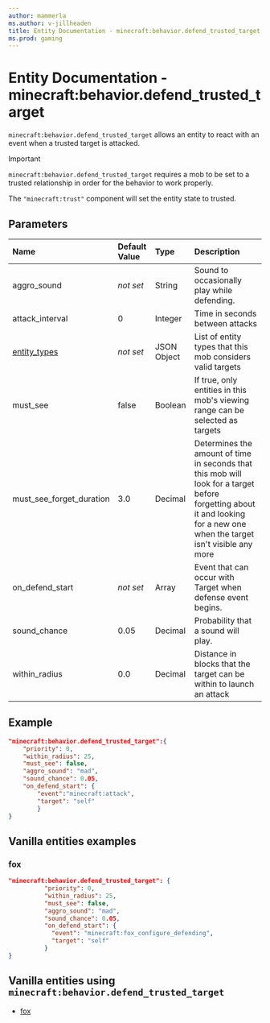 ```yaml
---
author: mammerla
ms.author: v-jillheaden
title: Entity Documentation - minecraft:behavior.defend_trusted_target
ms.prod: gaming
---
```


# Entity Documentation - minecraft:behavior.defend_trusted_target

`minecraft:behavior.defend_trusted_target` allows an entity to react with an event when a trusted target is attacked.

>[!IMPORTANT]
> `minecraft:behavior.defend_trusted_target` requires a mob to be set to a trusted relationship in order for the behavior to work properly.
>
>The `"minecraft:trust"` component will set the entity state to trusted.

## Parameters

|Name |Default Value  |Type  |Description  |
|:----------|:----------|:----------|:----------|
|aggro_sound|*not set* | String| Sound to occasionally play while defending. |
|attack_interval| 0| Integer| Time in seconds between attacks |
|[entity_types](../Definitions/NestedTables/entity_types.md)|*not set* | JSON Object| List of entity types that this mob considers valid targets|
|must_see| false| Boolean| If true, only entities in this mob's viewing range can be selected as targets |
|must_see_forget_duration| 3.0| Decimal| Determines the amount of time in seconds that this mob will look for a target before forgetting about it and looking for a new one when the target isn't visible any more |
|on_defend_start | *not set* | Array | Event that can occur with Target when defense event begins. |
|sound_chance| 0.05| Decimal | Probability that a sound will play. |
|within_radius| 0.0| Decimal| Distance in blocks that the target can be within to launch an attack|

## Example

```json
"minecraft:behavior.defend_trusted_target":{
    "priority": 0,
    "within_radius": 25,
    "must_see": false,
    "aggro_sound": "mad",
    "sound_chance": 0.05,
    "on_defend_start": {
        "event":"minecraft:attack",
        "target": "self"
        }
}
```

## Vanilla entities examples

### fox

```json
"minecraft:behavior.defend_trusted_target": {
          "priority": 0,
          "within_radius": 25,
          "must_see": false,
          "aggro_sound": "mad",
          "sound_chance": 0.05,
          "on_defend_start": {
            "event": "minecraft:fox_configure_defending",
            "target": "self"
          }
}

```

## Vanilla entities using `minecraft:behavior.defend_trusted_target`

- [fox](../../../../Source/VanillaBehaviorPack_Snippets/entities/fox.md)
